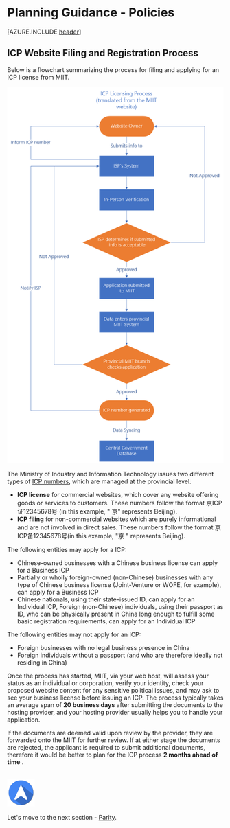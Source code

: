 <properties
	pageTitle="Global Customer Playbook planning-guidance-policies "
	description="Global Customer Playbook planning-guidance-policies"
	services="global-customer-playbook"
	documentationCenter=""
	authors="jtong"
	manager="edwinc"
	editor=""
	tags="global-customer-playbook"/>

<tags
	ms.service="migration-lifecycle-planning"
	ms.workload=""
	ms.tgt_pltfrm=""
	ms.devlang="na"
	ms.topic="article"
	ms.date="11/21/2016"
	wacn.date="11/21/2016"
	wacn.lang="en"
	ms.author="jtong"/>


# Planning Guidance - Policies

[AZURE.INCLUDE [header](../../../includes/planning-guidance.md)]



## ICP Website Filing and Registration Process

Below is a flowchart summarizing the process for filing and applying for an ICP license from MIIT.

![img](../../media/icp-process.png)
 
The Ministry of Industry and Information Technology issues two different types of [ICP numbers](https://en.wikipedia.org/wiki/ICP_license), which are managed at the provincial level.

- **ICP license** for commercial websites, which cover any website offering goods or services to customers. These numbers follow the format 京ICP证12345678号 (in this example, " 京" represents Beijing).
- **ICP filing** for non-commercial websites which are purely informational and are not involved in direct sales. These numbers follow the format 京ICP备12345678号(in this example, "京 " represents Beijing).

The following entities may apply for a ICP:

- Chinese-owned businesses with a Chinese business license can apply for a Business ICP
- Partially or wholly foreign-owned (non-Chinese) businesses with any type of Chinese business license (Joint-Venture or WOFE, for example), can apply for a Business ICP
- Chinese nationals, using their state-issued ID, can apply for an Individual ICP, Foreign (non-Chinese) individuals, using their passport as ID, who can be physically present in China long enough to fulfill some basic registration requirements, can apply for an Individual ICP

The following entities may not apply for an ICP:

- Foreign businesses with no legal business presence in China
- Foreign individuals without a passport (and who are therefore ideally not residing in China)

Once the process has started, MIIT, via your web host, will assess your status as an individual or corporation, verify your identity, check your proposed website content for any sensitive political issues, and may ask to see your business license before issuing an ICP. The process typically takes an average span of **20 business days** after submitting the documents to the hosting provider, and your hosting provider usually helps you to handle your application.

If the documents are deemed valid upon review by the provider, they are forwarded onto the MIIT for further review. If at either stage the documents are rejected, the applicant is required to submit additional documents, therefore it would be better to plan for the ICP process **2 months ahead of time** .
</br>
</br>

![navigation](../../media/navigation.png)

Let's move to the next section - [Parity](/solutions/global-customer/planning/guidance/parity/).


